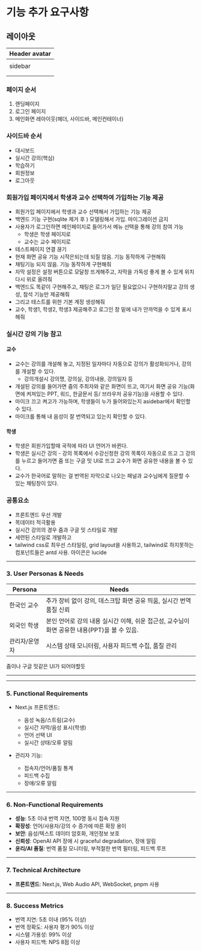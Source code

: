 # 기능 추가 요구사항

## 레이아웃

| Header                   avatar |
|---------------------------------|
|         |                       |
| sidebar |     main container    |
|         |                       |
|         |                       |

### 페이지 순서

1. 랜딩페이지
2. 로그인 페이지
3. 메인화면 레아이웃(헤더, 사이드바, 메인컨테이너)

### 사이드바 순서

* 대시보드
* 실시간 강의(핵심)
* 학습하기
* 회원정보
* 로그아웃

### 회원가입 페이지에서 학생과 교수 선택하여 가입하는 기능 제공

* 회원가입 페이지에서 학생과 교수 선택해서 가입하는 기능 제공
* 백엔드 기능 구현(sqlite 제거 후 ) 모델링해서 가입. 마이그레이션 금지
* 사용자가 로그인하면 메인페이지로 들어가서 메뉴 선택을 통해 강의 참여 가능
  * 학생은 학생 페이지로
  * 교수는 교수 페이지로
* 테스트페이지 연결 끊기
* 현재 화면 공유 기능 시작은되는데 되질 않음. 기능 동작하게 구현해줘
* 채팅기능 되지 않음. 기능 동작하게 구현해줘
* 자막 설정은 설정 버튼으로 모달창 뜨게해주고, 자막을 가독성 좋게 볼 수 있게 위치 다시 위로 올려줘
* 백엔드도 똑같이 구현해주고, 채팅은 로그가 일단 필요없으니 구현하지말고 강의 생성, 참석 기능만 제공해줘
* 그리고 테스트를 위한 기본 계정 생성해줘
* 교수, 학생1, 학생2, 학생3 제공해주고 로그인 창 밑에 내가 안까먹을 수 있게 표시해줘


### 실시간 강의 기능 참고

#### 교수

* 교수는 강의를 개설해 놓고, 지정된 일자마다 자동으로 강의가 활성화되거나, 강의를 개설할 수 있다.
  * 강의개설시 강의명, 강의실, 강의내용, 강의일자 등
* 개설된 강의를 들어가면 줌의 주최자와 같은 화면이 뜨고, 여기서 화면 공유 기능(화면에 켜져있는 PPT, 워드, 한글문서 등/ 브라우저 공유기능)을 사용할 수 있다.
* 마이크 끄고 켜고가 가능하며, 학생들이 누가 들어와있는지 asidebar에서 확인할 수 있다.
* 마이크를 통해 내 음성이 잘 번역되고 있는지 확인할 수 있다.

#### 학생

* 학생은 회원가입할때 국적에 따라 UI 언어가 바뀐다. 
* 학생은 실시간 강의 - 강의 목록에서 수강신청한 강의 목록이 자동으로 뜨고 그 강의를 누르고 들어가면 줌 또는 구글 밋 UI로 뜨고 교수가 화면 공유한 내용을 볼 수 있다.
* 교수가 한국어로 말하는 걸 번역된 자막으로 나오는 패널과 교수님에게 질문할 수 있는 채팅창이 있다.

### 공통요소

* 프론트엔드 우선 개발
* 목데이터 적극활용
* 실시간 강의의 경우 줌과 구글 밋 스타일로 개발
* 세련된 스타일로 개발하고
* tailwind css로 최우선 스타일링, grid layout을 사용하고, tailwind로 하지못하는 컴포넌트들은 antd 사용. 아이콘은 lucide
---

### 3. **User Personas & Needs**

| Persona         | Needs                                                         |
|-----------------|--------------------------------------------------------------|
| 한국인 교수      | 추가 장비 없이 강의, 데스크탑 화면 공유 띄움, 실시간 번역 품질 신뢰                   |
| 외국인 학생      | 본인 언어로 강의 내용 실시간 이해, 쉬운 접근성, 교수님이 화면 공유한 내용(PPT)을 볼 수 있음.                |
| 관리자/운영자    | 시스템 상태 모니터링, 사용자 피드백 수집, 품질 관리           |

줌이나 구글 밋같은 UI가 되어야할듯

---

---

### 5. **Functional Requirements**

- Next.js 프론트엔드:  
  - 음성 녹음/스트림(교수)  
  - 실시간 자막/음성 표시(학생)  
  - 언어 선택 UI  
  - 실시간 상태/오류 알림

- 관리자 기능:  
  - 접속자/언어/품질 통계  
  - 피드백 수집  
  - 장애/오류 알림

---

### 6. **Non-Functional Requirements**

- **성능**: 5초 이내 번역 지연, 100명 동시 접속 지원
- **확장성**: 언어/사용자/강의 수 증가에 따른 확장 용이
- **보안**: 음성/텍스트 데이터 암호화, 개인정보 보호
- **신뢰성**: OpenAI API 장애 시 graceful degradation, 장애 알림
- **윤리/AI 품질**: 번역 품질 모니터링, 부적절한 번역 필터링, 피드백 루프

---

### 7. **Technical Architecture**

- **프론트엔드**: Next.js, Web Audio API, WebSocket, pnpm 사용


---

### 8. **Success Metrics**

- 번역 지연: 5초 이내 (95% 이상)
- 번역 정확도: 사용자 평가 90% 이상
- 시스템 가용성: 99% 이상
- 사용자 피드백: NPS 8점 이상
